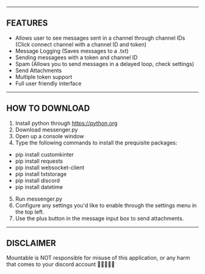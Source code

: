 ------------------------------------------------
FEATURES
-----------------------------------------------

- Allows user to see messages sent in a channel through channel IDs (Click connect channel with a channel ID and token)
- Message Logging (Saves messages to a .txt)
- Sending messagees with a token and channel ID
- Spam (Allows you to send messages in a delayed loop, check settings)
- Send Attachments
- Multiple token support
- Full user friendly interface



------------------------------------------------
HOW TO DOWNLOAD
-----------------------------------------------

1. Install python through https://python.org
2. Download messenger.py
3. Open up a console window
4. Type the following commands to install the prequisite packages:
  - pip install customkinter
  - pip install requests
  - pip install websocket-client
  - pip install txtstorage
  - pip install discord
  - pip install datetime
5. Run messenger.py
6. Configure any settings you'd like to enable through the settings menu in the top left.
7. Use the plus button in the message input box to send attachments.


--------------------------------------
DISCLAIMER
-------------------------------------
Mountable is NOT responsible for misuse of this application, or any harm that comes to your discord account 🙏🙏🙏🙏🙏

